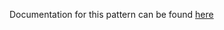 Documentation for this pattern can be found [here](https://github.com/awslabs/aws-solutions-constructs/blob/main/source/patterns/%40aws-solutions-constructs/aws-lambda-bedrockinferenceprofile/README.adoc)
